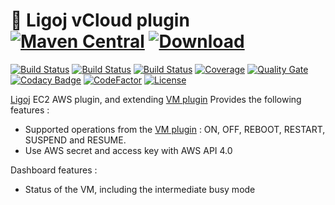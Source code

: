 # :link: Ligoj vCloud plugin [![Maven Central](https://maven-badges.herokuapp.com/maven-central/org.ligoj.plugin/plugin-vm-vcloud/badge.svg)](https://maven-badges.herokuapp.com/maven-central/org.ligoj.plugin/plugin-vm-vcloud) [![Download](https://api.bintray.com/packages/ligoj/maven-repo/plugin-vm-vcloud/images/download.svg) ](https://bintray.com/ligoj/maven-repo/plugin-vm-vcloud/_latestVersion)

[![Build Status](https://travis-ci.org/ligoj/plugin-vm-vcloud.svg?branch=master)](https://travis-ci.org/ligoj/plugin-vm-vcloud)
[![Build Status](https://circleci.com/gh/ligoj/plugin-vm-vcloud.svg?style=svg)](https://circleci.com/gh/ligoj/plugin-vm-vcloud)
[![Build Status](https://ci.appveyor.com/api/projects/status/sjkjcqvbwf7u075a/branch/master?svg=true)](https://ci.appveyor.com/project/ligoj/plugin-vm-vcloud/branch/master)
[![Coverage](https://sonarcloud.io/api/project_badges/measure?project=org.ligoj.plugin%3Aplugin-vm-vcloud&metric=coverage)](https://sonarcloud.io/dashboard?id=org.ligoj.plugin%3Aplugin-vm-vcloud)
[![Quality Gate](https://sonarcloud.io/api/project_badges/measure?metric=alert_status&project=org.ligoj.plugin:plugin-vm-vcloud)](https://sonarcloud.io/dashboard/index/org.ligoj.plugin:plugin-vm-vcloud)
[![Codacy Badge](https://api.codacy.com/project/badge/Grade/bf9de68591ad4b70a3bfb515159b9831)](https://www.codacy.com/app/ligoj/plugin-vm-vcloud?utm_source=github.com&amp;utm_medium=referral&amp;utm_content=ligoj/plugin-vm-vcloud&amp;utm_campaign=Badge_Grade)
[![CodeFactor](https://www.codefactor.io/repository/github/ligoj/plugin-vm-vcloud/badge)](https://www.codefactor.io/repository/github/ligoj/plugin-vm-vcloud)
[![License](http://img.shields.io/:license-mit-blue.svg)](http://fabdouglas.mit-license.org/)

[Ligoj](https://github.com/ligoj/ligoj) EC2 AWS plugin, and extending [VM plugin](https://github.com/ligoj/plugin-vm)
Provides the following features :
- Supported operations from the [VM plugin](https://github.com/ligoj/plugin-vm) : ON, OFF, REBOOT, RESTART, SUSPEND and RESUME.
- Use AWS secret and access key with AWS API 4.0

Dashboard features :
- Status of the VM, including the intermediate busy mode
